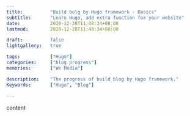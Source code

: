 ```yaml
---
title: 			"Build bolg by Hugo framework - Basics"
subtitle:		"Learn Hugo, add extra function for your website"
date: 			2020-12-28T11:48:34+08:00
lastmod: 		2020-12-28T11:48:34+08:00

draft: 		  	false
lightgallery:   true

tags:			["Hugo"]
categories:		["blog progress"]
memories:   	["We Media"]

description:	"The progress of build blog by Hugo framework."
Keywords:		["Hugo", "Blog"]
  
---
```


<!--more-->

content
